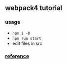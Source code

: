 ## webpack4 tutorial

### usage
  - `npm i -D`
  - `npm run start`
  - edit files in src

### [reference](https://www.valentinog.com/blog/webpack-tutorial/)
